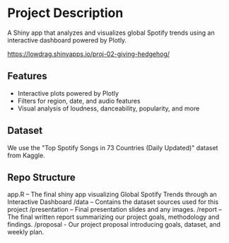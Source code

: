 # Project Description
A Shiny app that analyzes and visualizes global Spotify trends using an interactive dashboard powered by Plotly.

<https://lowdrag.shinyapps.io/proj-02-giving-hedgehog/>

## Features
- Interactive plots powered by Plotly
- Filters for region, date, and audio features
- Visual analysis of loudness, danceability, popularity, and more

## Dataset
We use the "Top Spotify Songs in 73 Countries (Daily Updated)" dataset from Kaggle.

## Repo Structure
app.R – The final shiny app visualizing Global Spotify Trends through an Interactive Dashboard
/data – Contains the dataset sources used for this project
/presentation – Final presentation slides and any images.
/report – The final written report summarizing our project goals, methodology and findings.
/proposal - Our project proposal introducing goals, dataset, and weekly plan.